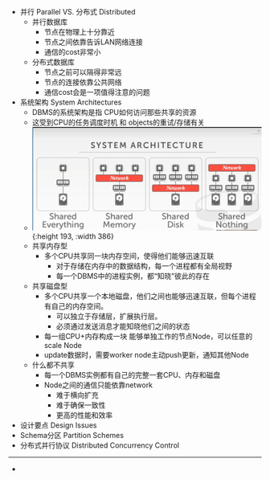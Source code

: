 - 并行 Parallel VS. 分布式 Distributed
	- 并行数据库
		- 节点在物理上十分靠近
		- 节点之间依靠告诉LAN网络连接
		- 通信的cost非常小
	- 分布式数据库
		- 节点之前可以隔得非常远
		- 节点的连接依靠公共网络
		- 通信cost会是一项值得注意的问题
- 系统架构 System Architectures
	- DBMS的系统架构是指 CPU如何访问那些共享的资源
	- 这受到CPU的任务调度时机 和 objects的重试/存储有关
	- ![image.png](../assets/image_1720854841008_0.png){:height 193, :width 386}
	- 共享内存型
		- 多个CPU共享同一块内存空间，使得他们能够迅速互联
			- 对于存储在内存中的数据结构，每一个进程都有全局视野
			- 每一个DBMS中的进程实例，都“知晓”彼此的存在
	- 共享磁盘型
		- 多个CPU共享一个本地磁盘，他们之间也能够迅速互联，但每个进程有自己的内存空间。
			- 可以独立于存储层，扩展执行层。
			- 必须通过发送消息才能知晓他们之间的状态
		- 每一组CPU+内存构成一块 能够单独工作的节点Node，可以任意的scale Node
		- update数据时，需要worker node主动push更新，通知其他Node
	- 什么都不共享
		- 每一个DBMS实例都有自己的完整一套CPU、内存和磁盘
		- Node之间的通信只能依靠network
			- 难于横向扩充
			- 难于确保一致性
			- 更高的性能和效率
- 设计要点 Design Issues
- Schema分区 Partition Schemes
- 分布式并行协议 Distributed Concurrency Control
- ---
-